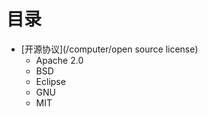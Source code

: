 # 目录


 - [开源协议](/computer/open source license)
    - Apache 2.0
    - BSD
    - Eclipse
    - GNU
    - MIT